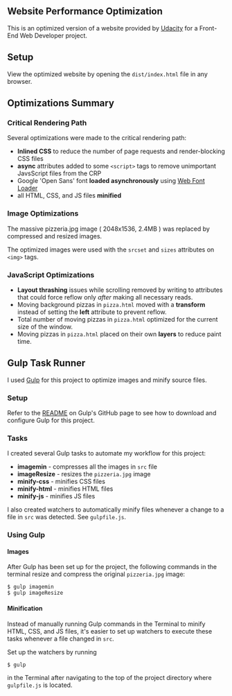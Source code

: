 ## Website Performance Optimization

This is an optimized version of a website provided by [Udacity](www.udacity.com) for a Front-End Web Developer project.

## Setup

View the optimized website by opening the ```dist/index.html``` file in any browser.

## Optimizations Summary

### Critical Rendering Path

Several optimizations were made to the critical rendering path:
*  **Inlined CSS** to reduce the number of page requests and render-blocking CSS files
* **async** attributes added to some ```<script>``` tags to remove unimportant JavsScript files from the CRP
* Google 'Open Sans' font **loaded asynchronously** using [Web Font Loader](https://github.com/typekit/webfontloader)
* all HTML, CSS, and JS files **minified**

### Image Optimizations

The massive pizzeria.jpg image ( 2048x1536, 2.4MB ) was replaced by compressed and resized images.

The optimized images were used with the ```srcset``` and ```sizes``` attributes on ```<img>``` tags.

### JavaScript Optimizations

* **Layout thrashing** issues while scrolling removed by writing to attributes that could force reflow only *after* making all necessary reads.
* Moving background pizzas in ```pizza.html``` moved with a **transform** instead of setting the **left** attribute to prevent reflow.
* Total number of moving pizzas in ```pizza.html``` optimized for the current size of the window.
* Moving pizzas in ```pizza.html``` placed on their own **layers** to reduce paint time.

## Gulp Task Runner

I used [Gulp](http://gulpjs.com/) for this project to optimize images and minify source files.

### Setup

Refer to the [README](https://github.com/gulpjs/gulp/blob/master/docs/getting-started.md) on Gulp's GitHub page to see how to download and configure Gulp for this project.

### Tasks

I created several Gulp tasks to automate my workflow for this project:

* **imagemin** - compresses all the images in ```src``` file
* **imageResize** - resizes the ```pizzeria.jpg``` image
* **minify-css** - minifies CSS files
* **minify-html** - minifies HTML files
* **minify-js** - minifies JS files

I also created watchers to automatically minify files whenever a change to a file in ```src``` was detected. See ```gulpfile.js```.

### Using Gulp

#### Images
After Gulp has been set up for the project, the following commands in the terminal resize and compress the original ```pizzeria.jpg``` image:

```
$ gulp imagemin
$ gulp imageResize
```

#### Minification

Instead of manually running Gulp commands in the Terminal to minify HTML, CSS, and JS files, it's easier to set up watchers to execute these tasks whenever a file changed in ```src```.

Set up the watchers by running
```
$ gulp
```
in the Terminal after navigating to the top of the project directory where ```gulpfile.js``` is located.
